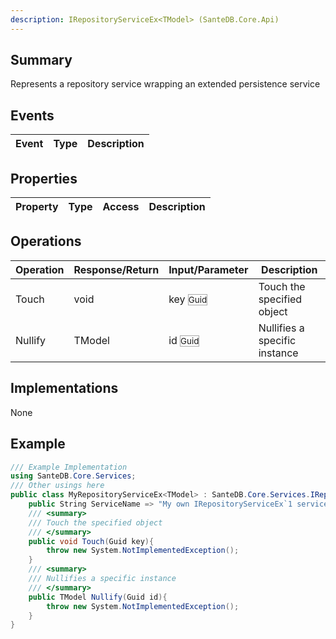 ```yaml
---
description: IRepositoryServiceEx<TModel> (SanteDB.Core.Api)
---
```


## Summary
Represents a repository service wrapping an extended persistence service

## Events

|Event|Type|Description|
|-|-|-|

## Properties

|Property|Type|Access|Description|
|-|-|-|-|

## Operations

|Operation|Response/Return|Input/Parameter|Description|
|-|-|-|-|
|Touch|void|key <small style='border:solid 1px #aaa'>Guid</small>|Touch the specified object|
|Nullify|TModel|id <small style='border:solid 1px #aaa'>Guid</small>|Nullifies a specific instance|

## Implementations

None

## Example
```csharp
/// Example Implementation
using SanteDB.Core.Services;
/// Other usings here
public class MyRepositoryServiceEx<TModel> : SanteDB.Core.Services.IRepositoryServiceEx<TModel> { 
	public String ServiceName => "My own IRepositoryServiceEx`1 service";
	/// <summary>
	/// Touch the specified object
	/// </summary>
	public void Touch(Guid key){
		throw new System.NotImplementedException();
	}
	/// <summary>
	/// Nullifies a specific instance
	/// </summary>
	public TModel Nullify(Guid id){
		throw new System.NotImplementedException();
	}
}
```
